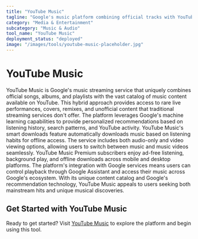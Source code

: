 ```yaml
---
title: "YouTube Music"
tagline: "Google's music platform combining official tracks with YouTube content"
category: "Media & Entertainment"
subcategory: "Music & Audio"
tool_name: "YouTube Music"
deployment_status: "deployed"
image: "/images/tools/youtube-music-placeholder.jpg"
---
```


# YouTube Music

YouTube Music is Google's music streaming service that uniquely combines official songs, albums, and playlists with the vast catalog of music content available on YouTube. This hybrid approach provides access to rare live performances, covers, remixes, and unofficial content that traditional streaming services don't offer. The platform leverages Google's machine learning capabilities to provide personalized recommendations based on listening history, search patterns, and YouTube activity. YouTube Music's smart downloads feature automatically downloads music based on listening habits for offline access. The service includes both audio-only and video viewing options, allowing users to switch between music and music videos seamlessly. YouTube Music Premium subscribers enjoy ad-free listening, background play, and offline downloads across mobile and desktop platforms. The platform's integration with Google services means users can control playback through Google Assistant and access their music across Google's ecosystem. With its unique content catalog and Google's recommendation technology, YouTube Music appeals to users seeking both mainstream hits and unique musical discoveries.
## Get Started with YouTube Music

Ready to get started? Visit [YouTube Music](https://youtubemusic.com) to explore the platform and begin using this tool.
